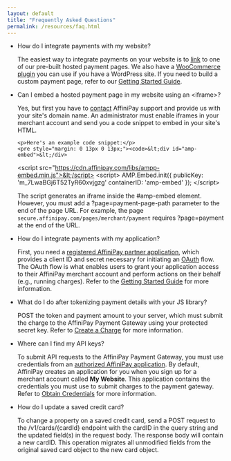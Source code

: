 ```yaml
---
layout: default
title: "Frequently Asked Questions"
permalink: /resources/faq.html
---
```


<ul class="collapsible faq-border" data-collapsible="accordion">
  <li>
    <div class="collapsible-header faq">How do I integrate payments with my website?</div>
    <div class="collapsible-body"><p>The easiest way to integrate payments on your website is to <a href="../guides/hosted-payment-page-link.html">link</a> to one of our pre-built hosted payment pages. We also have a <a href="https://github.com/affinipay/affinipay-woocommerce" target="	&#95;blank">WooCommerce plugin</a> you can use if you have a WordPress site. If you need to build a custom payment page, refer to our <a href="../guides/payment-form-getting-started.html">Getting Started Guide</a>.</p></div>
  </li>
</ul>

<ul class="collapsible faq-border" data-collapsible="accordion">
  <li>
    <div class="collapsible-header faq">Can I embed a hosted payment page in my website using an &lt;iframe>?</div>
    <div class="collapsible-body"><p>Yes, but first you have to <a href="mailto:devsupport@affinipay.com">contact</a> AffiniPay support and provide us with your site's domain name. An administrator must enable <span class="code-green">iframes</span> in your merchant account and send you a code snippet to embed in your site's HTML.</p>

    <p>Here's an example code snippet:</p>
    <pre style="margin: 0 13px 0 13px;"><code>&lt;div id="amp-embed">&lt;/div>
&lt;script src="https://cdn.affinipay.com/libs/ampp-embed.min.js">&lt;/script>
&lt;script>
  AMP.Embed.init({
    publicKey: 'm_7LwaBGj6T52TyR60xvjgzg'
    containerID: 'amp-embed'
  });
&lt;/script></code></pre>
    <p>The script generates an <span class="code-green">iframe</span> inside the <span class="code-green">#amp-embed</span> element. However, you must add a <span class="code-green">?page=payment-page-path</span> parameter to the end of the page URL. For example, the page <code>secure.affinipay.com/pages/merchant/payment</code> requires <span class="code-green">?page=payment</span> at the end of the URL.</p>
    </div>
  </li>
</ul>
<ul class="collapsible faq-border" data-collapsible="accordion">
  <li>
    <div class="collapsible-header faq">How do I integrate payments with my application?</div>
    <div class="collapsible-body"><p>First, you need a <a href="../basics/account-management.html#partner-applications">registered AffiniPay partner application</a>, which provides a client ID and secret necessary for initiating an <a href="../basics/authentication.html">OAuth</a> flow. The OAuth flow is what enables users to grant your application access to their AffiniPay merchant account and perform actions on their behalf (e.g., running charges). Refer to the <a href="../guides/app-dev-getting-started.html">Getting Started Guide</a> for more information.</p></div>
  </li>
</ul>
<ul class="collapsible faq-border" data-collapsible="accordion">
  <li>
    <div class="collapsible-header faq">What do I do after tokenizing payment details with your JS library?</div>
    <div class="collapsible-body"><p>POST the token and payment amount to your server, which must submit the charge to the AffiniPay Payment Gateway using your protected secret key. Refer to <a href="../guides/create-charge.html">Create a Charge</a> for more information.</p></div>
  </li>
</ul>
<ul class="collapsible faq-border" data-collapsible="accordion">
  <li>
    <div class="collapsible-header faq">Where can I find my API keys?</div>
    <div class="collapsible-body"><p>To submit API requests to the AffiniPay Payment Gateway, you must use credentials from an <a href="../basics/account-management.html">authorized AffiniPay application</a>. By default, AffiniPay creates an application for you when you sign up for a merchant account called <b>My Website</b>. This application contains the credentials you must use to submit charges to the payment gateway. Refer to <a href="../guides/payment-form-getting-started.html#obtain-credentials">Obtain Credentials</a> for more information.</p></div>
  </li>
</ul>
<ul class="collapsible faq-border" data-collapsible="accordion">
  <li>
    <div class="collapsible-header faq">How do I update a saved credit card?</div>
    <div class="collapsible-body"><p>To change a property on a saved credit card, send a POST request to the <span class="code-green">/v1/cards/{cardId}</span> endpoint with the <span class="code-green">cardID</span> in the query string and the updated field(s) in the request body. The response body will contain a new <span class="code-green">cardID</span>. This operation migrates all unmodified fields from the original saved card object to the new card object.</p></div>
  </li>
</ul>
